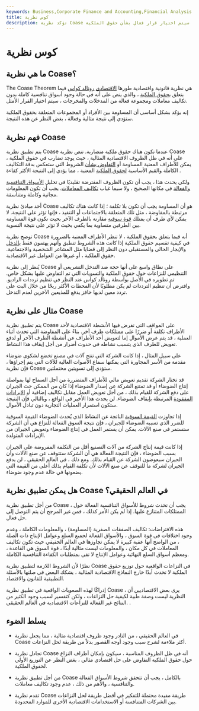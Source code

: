 ```yaml
---
keywords: Business,Corporate Finance and Accounting,Financial Analysis
title: كوس نظرية
description: تؤكد نظرية Coase أنه في الأسواق التنافسية التي لا توجد بها تكاليف معاملات ، سيتم اختيار قرار فعال بشأن حقوق الملكية.
---
```


# كوس نظرية
## ما هي نظرية Coase؟

The Coase Theorem هي نظرية قانونية واقتصادية طورها [الاقتصادي](/economist) [رونالد كواس](/ronald-h-coase) فيما يتعلق [بحقوق الملكية](/property_rights) ، والذي ينص على أنه في حالة وجود أسواق تنافسية كاملة بدون تكاليف معاملات ومجموعة فعالة من المدخلات والمخرجات ، سيتم اختيار القرار الأمثل.

إنه يؤكد بشكل أساسي أن المساومة بين الأفراد أو المجموعات المتعلقة بحقوق الملكية ستؤدي إلى نتيجة مثالية وفعالة ، بغض النظر عن هذه النتيجة.

## فهم نظرية Coase

يتم تطبيق نظرية Coase عندما تكون هناك حقوق ملكية متضاربة. تنص نظرية Coase على أنه في ظل الظروف الاقتصادية المثالية ، حيث يوجد تضارب في حقوق الملكية ، يمكن للأطراف المعنية المساومة أو [التفاوض بشأن](/negotiation) الشروط التي ستعكس بدقة التكاليف الكاملة والقيم الأساسية [لحقوق الملكية](/property_rights) المعنية ، مما يؤدي إلى النتيجة الأكثر كفاءة .

ولكي يحدث هذا ، يجب أن تكون الظروف المفترضة تقليديًا في تحليل [الأسواق التنافسية والفعالة](/perfectcompetition) في مكانها الصحيح ، ولا سيما غياب [تكاليف المعاملات](/transactioncosts). يجب أن تكون المعلومات مجانية وكاملة ومتناسقة.

أحد مبادئ نظرية Coase هو أن المساومة يجب أن تكون بلا تكلفة ؛ إذا كانت هناك تكاليف مرتبطة بالمفاوضة ، مثل تلك المتعلقة بالاجتماعات أو التنفيذ ، فإنها تؤثر على النتيجة. لا يمكن لأي طرف أن يمتلك [قوة سوقية](/market-power) مقارنة بالطرف الآخر بحيث تكون قوة المساومة بين الطرفين متساوية بما يكفي بحيث لا تؤثر على نتيجة التسوية.

توضح نظرية Coase أنه فيما يتعلق بحقوق الملكية ، لا تنظر الأطراف المعنية بالضرورة في كيفية تقسيم حقوق الملكية إذا كانت هذه الشروط تنطبق وأنهم يهتمون فقط [بالدخل](/income) والإيجار الحالي والمستقبلي دون النظر إلى قضايا مثل المشاعر الشخصية والاجتماعية. حقوق الملكية ، أو غيرها من العوامل غير الاقتصادية.

يُنظر إلى نظرية Coase على نطاق واسع على أنها حجة ضد التدخل التشريعي أو التنظيمي للنزاعات حول حقوق الملكية والتسويات التي تم التفاوض عليها بشكل خاص. تم تطويره في الأصل بواسطة رونالد كواس عند النظر في تنظيم ترددات الراديو. وافترض أن تنظيم الترددات لم يكن مطلوبًا لأن المحطات الأكثر ربحًا من خلال البث على تردد معين لديها حافز يدفع للمذيعين الآخرين لعدم التدخل.

## مثال على نظرية Coase

يتم تطبيق نظرية Coase على المواقف التي تفرض فيها الأنشطة الاقتصادية لأحد الأطراف تكلفة أو ضررًا على ممتلكات طرف آخر. بناءً على المفاوضة التي تحدث أثناء العملية ، قد يتم عرض الأموال إما لتعويض أحد الأطراف عن أنشطة الطرف الآخر أو لدفع تعويض للطرف الذي يتسبب نشاطه في حدوث أضرار من أجل إيقاف هذا النشاط.

على سبيل المثال ، إذا كانت الشركة التي تنتج آلات في مصنع تخضع لشكوى ضوضاء مقدمة من الأسر المجاورة التي يمكنها سماع الأصوات العالية للآلات التي يتم إجراؤها ، فإن نظرية Coase ستؤدي إلى تسويتين محتملتين.

قد تختار الشركة تقديم تعويض مالي للأطراف المتضررة من أجل السماح لها بمواصلة إنتاج الضوضاء أو قد تمتنع الشركة عن إصدار الضوضاء إذا كان من الممكن حث الجيران على دفع الشركة للقيام بذلك ، من أجل تعويض العمل مقابل تكاليف إضافية أو [الإيرادات المفقودة](/revenue) المرتبطة بإيقاف الضوضاء. لن يحدث هذا الأخير في الواقع ، وبالتالي فإن النتيجة ستكون استمرار العمليات التجارية دون تبادل الأموال.

إذا تجاوزت [القيمة السوقية](/marketvalue) الناتجة عن النشاط الذي يُحدث الضوضاء القيمة السوقية للضرر الذي تسببه الضوضاء للجيران ، فإن نتيجة السوق الفعالة للنزاع هي أن الشركة ستستمر في صنع الآلات. يمكن أن يستمر العمل في إنتاج الضوضاء وتعويض الجيران من الإيرادات المتولدة.

إذا كانت قيمة إنتاج الشركة من آلات التصنيع أقل من التكلفة المفروضة على الجيران بسبب الضوضاء ، فإن النتيجة الفعالة هي أن الشركة ستتوقف عن صنع الآلات وأن الجيران سيعوضون الشركة عن القيام بذلك. ومع ذلك ، في العالم الحقيقي ، لن يدفع الجيران لشركة ما للتوقف عن صنع الآلات لأن تكلفة القيام بذلك أعلى من القيمة التي يضعونها في حالة عدم وجود ضوضاء.

## هل يمكن تطبيق نظرية Coase في العالم الحقيقي؟

من أجل تطبيق نظرية Coase ، يجب أن تحدث شروط للأسواق التنافسية الفعالة حول الممتلكات المتنازع عليها. إذا لم يكن الأمر كذلك ، فمن غير المرجح أن يتم التوصل إلى حل فعال.

هذه الافتراضات: تكاليف الصفقات الصفرية (المساومة) ، والمعلومات الكاملة ، وعدم وجود اختلافات في قوة السوق ، والأسواق الفعالة لجميع السلع وعوامل الإنتاج ذات الصلة ، من الواضح أنها عقبة كبيرة لا يمكن تجاوزها في العالم الحقيقي حيث تكون تكاليف المعاملات في كل مكان ، والمعلومات ليست مثالية أبدًا ، قوة السوق هي القاعدة ، ومعظم أسواق السلع النهائية وعوامل الإنتاج لا تفي بمتطلبات الكفاءة التنافسية الكاملة.

نظرًا لأن الشروط اللازمة لتطبيق نظرية Coase في النزاعات الواقعية حول توزيع حقوق الملكية لا تحدث أبدًا خارج النماذج الاقتصادية المثالية ، يشكك البعض في صلتها بالأسئلة التطبيقية للقانون والاقتصاد.

إدراكًا لهذه الصعوبات الواقعية في تطبيق نظرية Coase ، يرى بعض الاقتصاديين أن النظرية ليست وصفة طبية لكيفية حل النزاعات ، ولكن كتفسير لسبب وجود الكثير من النتائج غير الفعالة للنزاعات الاقتصادية في العالم الحقيقي. .

## يسلط الضوء

- في العالم الحقيقي ، من النادر وجود ظروف اقتصادية مثالية ، مما يجعل نظرية Coase أكثر ملاءمة لشرح سبب وجود أوجه القصور بدلاً من طريقة لحل النزاعات.

- تجادل نظرية Coase أنه في ظل الظروف المناسبة ، سيكون بإمكان أطراف النزاع حول حقوق الملكية التفاوض على حل اقتصادي مثالي ، بغض النظر عن التوزيع الأولي لحقوق الملكية.

- من أجل تطبيق نظرية Coase بالكامل ، يجب أن تتحقق شروط الأسواق الفعالة والتنافسية ، والأهم من ذلك ، عدم وجود تكاليف معاملات.

- تقدم نظرية Coase طريقة مفيدة محتملة للتفكير في أفضل طريقة لحل النزاعات بين الشركات المتنافسة أو الاستخدامات الاقتصادية الأخرى للموارد المحدودة.

